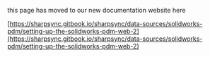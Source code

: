 this page has moved to our new documentation website here 

[https://sharpsync.gitbook.io/sharpsync/data-sources/solidworks-pdm/setting-up-the-solidworks-pdm-web-2](https://sharpsync.gitbook.io/sharpsync/data-sources/solidworks-pdm/setting-up-the-solidworks-pdm-web-2)
